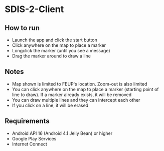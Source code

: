 # SDIS-2-Client

## How to run

* Launch the app and click the start button
* Click anywhere on the map to place a marker
* Longclick the marker (until you see a message)
* Drag the marker around to draw a line

## Notes

* Map shown is limited to FEUP's location. Zoom-out is also limited
* You can click anywhere on the map to place a marker (starting point of line to draw). If a marker already exists, it will be removed
* You can draw multiple lines and they can intercept each other
* If you click on a line, it will be erased

## Requirements

* Android API 16 (Android 4.1 Jelly Bean) or higher
* Google Play Services
* Internet Connect
